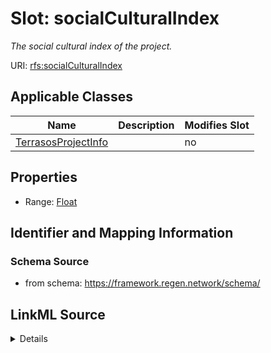 

# Slot: socialCulturalIndex


_The social cultural index of the project._



URI: [rfs:socialCulturalIndex](https://framework.regen.network/schema/socialCulturalIndex)



<!-- no inheritance hierarchy -->





## Applicable Classes

| Name | Description | Modifies Slot |
| --- | --- | --- |
| [TerrasosProjectInfo](TerrasosProjectInfo.md) |  |  no  |







## Properties

* Range: [Float](Float.md)





## Identifier and Mapping Information







### Schema Source


* from schema: https://framework.regen.network/schema/




## LinkML Source

<details>
```yaml
name: socialCulturalIndex
description: The social cultural index of the project.
from_schema: https://framework.regen.network/schema/
rank: 1000
slot_uri: rfs:socialCulturalIndex
alias: socialCulturalIndex
domain_of:
- TerrasosProjectInfo
range: float

```
</details>